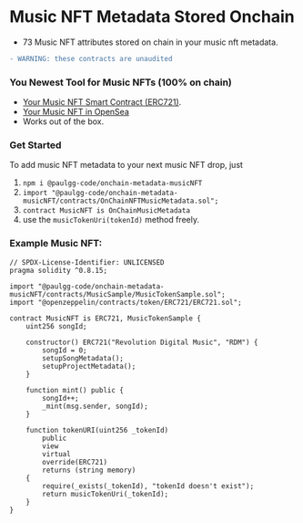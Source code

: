 # Music NFT Metadata Stored Onchain

- 73 Music NFT attributes stored on chain in your music nft metadata.

```diff
- WARNING: these contracts are unaudited
```

### You Newest Tool for Music NFTs (100% on chain)

- [Your Music NFT Smart Contract (ERC721)](https://mumbai.polygonscan.com/address/0x1c517d7037ce732bfd5dceb2322904d7db5453f0#code).
- [Your Music NFT in OpenSea](https://testnets.opensea.io/assets/mumbai/0x1c517d7037ce732bfd5dceb2322904d7db5453f0/1)
- Works out of the box.


### Get Started

To add music NFT metadata to your next music NFT drop, just

1. `npm i @paulgg-code/onchain-metadata-musicNFT`
2. `import "@paulgg-code/onchain-metadata-musicNFT/contracts/OnChainNFTMusicMetadata.sol";`
3. `contract MusicNFT is OnChainMusicMetadata`
4. use the `musicTokenUri(tokenId)` method freely.

### Example Music NFT:

```
// SPDX-License-Identifier: UNLICENSED
pragma solidity ^0.8.15;

import "@paulgg-code/onchain-metadata-musicNFT/contracts/MusicSample/MusicTokenSample.sol";
import "@openzeppelin/contracts/token/ERC721/ERC721.sol";

contract MusicNFT is ERC721, MusicTokenSample {
    uint256 songId;

    constructor() ERC721("Revolution Digital Music", "RDM") {
        songId = 0;
        setupSongMetadata();
        setupProjectMetadata();
    }

    function mint() public {
        songId++;
        _mint(msg.sender, songId);
    }

    function tokenURI(uint256 _tokenId)
        public
        view
        virtual
        override(ERC721)
        returns (string memory)
    {
        require(_exists(_tokenId), "tokenId doesn't exist");
        return musicTokenUri(_tokenId);
    }
}
```

